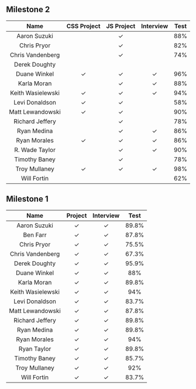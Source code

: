 ## Milestone 2

Name                |  CSS Project | JS Project | Interview | Test |
:------------------:|:------------:|:----------:|:---------:|:----:|
Aaron Suzuki        |              | ✓          |           | 88%  |
Chris Pryor         |              | ✓          |           | 82%  |
Chris Vandenberg    |              | ✓          |           | 74%  |
Derek Doughty       |              |            |           |      |  
Duane Winkel        | ✓            | ✓          | ✓         | 96%  |
Karla Moran         |              | ✓          | ✓         | 88%  |
Keith Wasielewski   | ✓            | ✓          | ✓         | 94%  |
Levi Donaldson      | ✓            | ✓          |           | 58%  |
Matt Lewandowski    | ✓            | ✓          |           | 90%  |
Richard Jeffery     |              | ✓          |           | 78%  |
Ryan Medina         |              | ✓          | ✓         | 86%  |
Ryan Morales        | ✓            | ✓          | ✓         | 86%  |
R. Wade Taylor      |              | ✓          | ✓         | 90%  |
Timothy Baney       |              | ✓          |           | 78%  |
Troy Mullaney       | ✓            | ✓          | ✓         | 98%  |
Will Fortin         |              |            |           | 62%  |

## Milestone 1


Name          |  Project | Interview | Test |
:------------:|:--------:|:---------:|:----:|
Aaron Suzuki        | ✓ |✓ |89.8%|
Ben Farr            | ✓ |✓ |87.8%|
Chris Pryor         | ✓ |✓ |75.5%|
Chris Vandenberg    | ✓ |✓ |67.3%|
Derek Doughty       | ✓ |✓ |95.9%|
Duane Winkel        | ✓ |✓ |88%|
Karla Moran         | ✓ |✓ |89.8%|
Keith Wasielewski   | ✓ |✓ |94%|
Levi Donaldson      | ✓ |✓ |83.7%|
Matt Lewandowski    | ✓ |✓ |87.8%|
Richard Jeffery     | ✓ |✓ |89.8%|
Ryan Medina         | ✓ |✓ |89.8%|
Ryan Morales        | ✓ |✓ |94%|
Ryan Taylor         | ✓ |✓ |89.8%|
Timothy Baney       | ✓ |✓ |85.7%|
Troy Mullaney       | ✓ |✓ |92%|
Will Fortin         | ✓ |✓ |83.7%|
